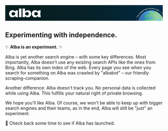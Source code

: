 <img src="https://raw.githubusercontent.com/usealba/.github/main/profile/alba-banner.png" alt="Alba Banner">

## Experimenting with independence.

✨ **Alba is an experiment.** ✨

Alba is yet another search engine – with some key differences. Most importantly, Alba doesn't use any existing search APIs like the ones from Bing. Alba has its own index of the web. Every page you see when you search for something on Alba was crawled by "albabot" – our friendly scraping-companion.

Another difference: Alba doesn't track you. No personal data is collected while using Alba. This fulfills your natural right of private browsing.

We hope you'll like Alba. Of course, we won't be able to keep up with bigger search engines and their teams, as in the end, Alba will still be "just" an experiment.

🚀 Check back some time to see if Alba has launched.
